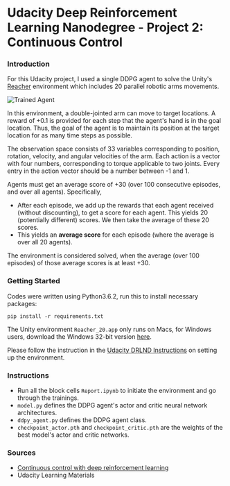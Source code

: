 [//]: # (Image References)

[image1]: https://user-images.githubusercontent.com/10624937/43851024-320ba930-9aff-11e8-8493-ee547c6af349.gif "Trained Agent"
[image2]: https://user-images.githubusercontent.com/10624937/43851646-d899bf20-9b00-11e8-858c-29b5c2c94ccc.png "Crawler"


# Udacity Deep Reinforcement Learning Nanodegree - Project 2: Continuous Control

### Introduction

For this Udacity project, I used a single DDPG agent to solve the Unity's [Reacher](https://github.com/Unity-Technologies/ml-agents/blob/master/docs/Learning-Environment-Examples.md#reacher) environment which includes 20 parallel robotic arms movements.

![Trained Agent][image1]

In this environment, a double-jointed arm can move to target locations. A reward of +0.1 is provided for each step that the agent's hand is in the goal location. Thus, the goal of the agent is to maintain its position at the target location for as many time steps as possible.

The observation space consists of 33 variables corresponding to position, rotation, velocity, and angular velocities of the arm. Each action is a vector with four numbers, corresponding to torque applicable to two joints. Every entry in the action vector should be a number between -1 and 1.

Agents must get an average score of +30 (over 100 consecutive episodes, and over all agents).  Specifically,
- After each episode, we add up the rewards that each agent received (without discounting), to get a score for each agent.  This yields 20 (potentially different) scores.  We then take the average of these 20 scores.
- This yields an **average score** for each episode (where the average is over all 20 agents).

The environment is considered solved, when the average (over 100 episodes) of those average scores is at least +30.

### Getting Started
Codes were written using Python3.6.2, run this to install necessary packages:

`pip install -r requirements.txt`

The Unity environment `Reacher_20.app` only runs on Macs, for Windows users, download the Windows 32-bit version [here](https://s3-us-west-1.amazonaws.com/udacity-drlnd/P2/Reacher/Reacher_Windows_x86.zip).

Please follow the instruction in the [Udacity DRLND Instructions](https://github.com/udacity/deep-reinforcement-learning#dependencies) on setting up the environment.

### Instructions

- Run all the block cells `Report.ipynb` to initiate the environment and go through the trainings.
- `model.py` defines the DDPG agent's actor and critic neural network architectures.
- `ddpy_agent.py` defines the DDPG agent class.
- `checkpoint_actor.pth` and `checkpoint_critic.pth` are the weights of the best model's actor and critic networks.

### Sources
- [Continuous control with deep reinforcement learning](https://arxiv.org/pdf/1509.02971.pdf)
- Udacity Learning Materials
